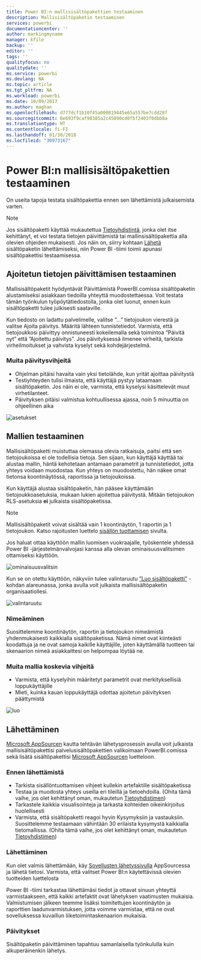 ```yaml
---
title: Power BI:n mallisisältöpakettien testaaminen
description: Mallisisältöpaketin testaaminen
services: powerbi
documentationcenter: ''
author: markingmyname
manager: kfile
backup: ''
editor: ''
tags: ''
qualityfocus: no
qualitydate: ''
ms.service: powerbi
ms.devlang: NA
ms.topic: article
ms.tgt_pltfrm: NA
ms.workload: powerbi
ms.date: 10/09/2017
ms.author: maghan
ms.openlocfilehash: d777dcf1b10f45a000819445e65a557be7cdd28f
ms.sourcegitcommit: 6e693f9caf98385a2c45890cd0fbf2403f0dbb8a
ms.translationtype: HT
ms.contentlocale: fi-FI
ms.lasthandoff: 01/30/2018
ms.locfileid: "30973167"
---
```

# <a name="testing-template-content-packs-for-power-bi"></a>Power BI:n mallisisältöpakettien testaaminen
On useita tapoja testata sisältöpakettia ennen sen lähettämistä julkaisemista varten.  

> [!NOTE]
> Jos sisältöpaketti käyttää mukautettua [Tietoyhdistintä](https://aka.ms/DataConnectors), jonka olet itse kehittänyt, et voi testata tietojen päivittämistä tai mallinsisältöpakettia alla olevien ohjeiden mukaisesti. Jos näin on, siirry kohtaan [Lähetä](#submission) sisältöpaketin lähettämiseksi, niin Power BI -tiimi toimii apunasi sisältöpakettisi testaamisessa.
> 
> 

## <a name="testing-scheduled-data-refresh"></a>Ajoitetun tietojen päivittämisen testaaminen
Mallisisältöpaketit hyödyntävät Päivittämistä PowerBI.comissa sisältöpaketin alustamiseksi asiakkaan tiedoilla yhteyttä muodostettaessa. Voit testata tämän työnkulun työpöytätiedostolla, jonka olet luonut, ennen kuin sisältöpaketti tulee julkisesti saataville.

Kun tiedosto on ladattu palvelimelle, valitse ”...” tietojoukon vierestä ja valitse Ajoita päivitys. Määritä lähteen tunnistetiedot. Varmista, että tietojoukkosi päivittyy onnistuneesti kokeilemalla sekä toimintoa ”Päivitä nyt” että ”Ajoitettu päivitys”. Jos päivityksessä ilmenee virheitä, tarkista virheilmoitukset ja vahvista kyselyt sekä kohdejärjestelmä.

### <a name="additional-refresh-tips"></a>Muita päivitysvihjeitä
* Ohjelman pitäisi havaita vain yksi tietolähde, kun yrität ajoittaa päivitystä  
* Testiyhteyden tulisi ilmaista, että käyttäjä pystyy lataamaan sisältöpaketin. Jos näin ei ole, varmista, että kyselysi käsittelevät muut virhetilanteet.  
* Päivityksen pitäisi valmistua kohtuullisessa ajassa, noin 5 minuuttia on ohjeellinen aika  

![asetukset](media/template-content-pack-testing/scheduledrefresh.png)

<a name="templates"></a>

## <a name="testing-templates"></a>Mallien testaaminen
Mallisisältöpaketti muistuttaa olemassa olevia ratkaisuja, paitsi että sen tietojoukoissa ei ole todellisia tietoja. Sen sijaan, kun käyttäjä käyttää tai alustaa mallin, häntä kehotetaan antamaan parametrit ja tunnistetiedot, jotta yhteys voidaan muodostaa. Kun yhteys on muodostettu, hän näkee omat tietonsa koontinäytössä, raportissa ja tietojoukoissa. 

Kun käyttäjä alustaa sisältöpaketin, hän pääsee käyttämään tietojoukkoasetuksia, mukaan lukien ajoitettua päivitystä. Mitään tietojoukon RLS-asetuksia **ei** julkaista sisältöpaketissa.  

> [!NOTE]
> Mallisisältöpaketit voivat sisältää vain 1 koontinäytön, 1 raportin ja 1 tietojoukon. Katso rajoitusten luettelo [sisällön tuottamisen](template-content-pack-authoring.md#restrictions) sivulta. 
> 
> 

Jos haluat ottaa käyttöön mallin luomisen vuokraajalle, työskentele yhdessä Power BI -järjestelmänvalvojasi kanssa alla olevan ominaisuusvalitsimen ottamiseksi käyttöön. 

![ominaisuusvalitsin](media/template-content-pack-testing/featureswitch.png)

Kun se on otettu käyttöön, näkyviin tulee valintaruutu [”Luo sisältöpaketti”](https://app.powerbi.com/groups/me/publish-content/) -kohdan alareunassa, jonka avulla voit julkaista mallisisältöpaketin organisaatiollesi. 

![valintaruutu](media/template-content-pack-testing/checkbox.png)

### <a name="naming"></a>Nimeäminen
Suosittelemme koontinäytön, raportin ja tietojoukon nimeämistä yhdenmukaisesti kaikkialla sisältöpaketissa. Nämä nimet ovat kiinteästi koodattuja ja ne ovat samoja kaikille käyttäjille, joten käyttämällä tuotteen tai skenaarion nimeä asiakkaittesi on helpompaa löytää ne.

### <a name="additional-template-tips"></a>Muita mallia koskevia vihjeitä
* Varmista, että kyselyihin määritetyt parametrit ovat merkityksellisiä loppukäyttäjille
* Mieti, kuinka kauan loppukäyttäjä odottaa ajoitetun päivityksen päättymistä

![luo](media/template-content-pack-testing/createtemplate.png)

<a name="submission"></a>

## <a name="submission"></a>Lähettäminen
[Microsoft AppSourcen](https://appsource.microsoft.com/en-us/partners/list-an-app) kautta tehtävän lähetysprosessin avulla voit julkaista mallisisältöpakettisi palvelusisältöpakettien valikoimaan PowerBI.comissa sekä lisätä sisältöpakettisi [Microsoft AppSourcen](http://appsource.microsoft.com) luetteloon.

### <a name="before-submission"></a>Ennen lähettämistä
* Tarkista sisällöntuottamisen vihjeet kullekin artefaktille sisältöpaketissa
* Testaa ja muodosta yhteys useilla eri tileillä ja tietoehdoilla. (Ohita tämä vaihe, jos olet kehittänyt oman, mukautetun [Tietoyhdistimen](https://aka.ms/DataConnectors))
* Tarkastele kaikkia visualisointeja ja tarkasta kohteiden oikeinkirjoitus huolellisesti
* Varmista, että sisältöpaketti reagoi hyvin Kysymyksiin ja vastauksiin. Suosittelemme testaamaan vähintään 30 erilaista kysymystä kaikkialla tietomallissa. (Ohita tämä vaihe, jos olet kehittänyt oman, mukautetun [Tietoyhdistimen](https://aka.ms/DataConnectors))

### <a name="submission"></a>Lähettäminen
Kun olet valmis lähettämään, käy [Sovellusten lähetyssivulla](https://appsource.microsoft.com/en-us/partners/list-an-app) AppSourcessa ja lähetä tietosi. Varmista, että valitset Power BI:n käytettävissä olevien tuotteiden luettelosta

Power BI -tiimi tarkastaa lähettämäsi tiedot ja ottavat sinuun yhteyttä varmistaakseen, että kaikki artefaktit ovat lähetyksen vaatimusten mukaisia. Valmistumisen jälkeen teemme lisäksi toimitettujen koontinäytön ja raporttien laadunvarmistuksen, jotta voimme varmistaa, että ne ovat sovelluksessa kuvaillun liiketoimintaskenaarion mukaisia.

### <a name="updates"></a>Päivitykset
Sisältöpaketin päivittäminen tapahtuu samanlaisella työnkululla kuin alkuperäinenkin lähetys. 

